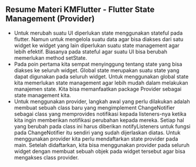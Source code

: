 ## Resume Materi KMFlutter - Flutter State Management (Provider)
- Untuk merubah suatu UI diperlukan state menggunakan stateful pada flutter. Namun untuk mengelola suatu data agar bisa diakses dari satu widget ke widget yang lain diperlukan suatu state management agar lebih efektif. Biasanya pada stateful agar suatu UI bisa berubah memerlukan method setState.
- Pada poin pertama kita sempat menyinggung tentang state yang bisa diakses ke seluruh widget. Global state merupakan suatu state yang dapat digunakan pada seluruh widget. Untuk menggunakan global state kita memerlukan state management agar lebih mudah dalam melakukan manajemen state. Kita bisa memanfaatkan package Provider sebagai state management kita.
-  Untuk menggunakan provider, langkah awal yang perlu dilakukan adalah membuat sebuah class baru yang mengimplement ChangeNotifier sebagai class yang memprovides notifikasi kepada listeners-nya ketika kita ingin memberikan notifikasi perubahan kepada mereka. Setiap hal yang berubah pada class ini harus diberikan notifyListeners untuk fungsi pada ChangeNotifier itu sendiri yang sudah dijerlaskan diatas. Untuk menggunakan provider kita perlu mendaftarkan state provider pada main. Setelah didaftarkan, kita bisa menggunakan provider pada seluruh widget dengan membuat sebuah objek pada widget tersebut agar bisa mengakses class provider.